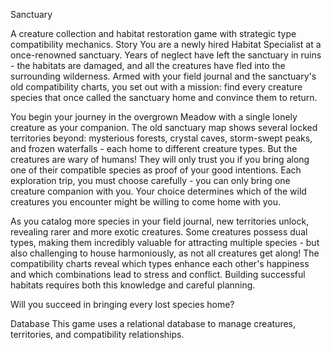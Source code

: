 Sanctuary

A creature collection and habitat restoration game with strategic type compatibility mechanics.
Story
You are a newly hired Habitat Specialist at a once-renowned sanctuary. Years of neglect have left the sanctuary in ruins - the habitats are damaged, and all the creatures have fled into the surrounding wilderness.
Armed with your field journal and the sanctuary's old compatibility charts, you set out with a mission: find every creature species that once called the sanctuary home and convince them to return.

You begin your journey in the overgrown Meadow with a single lonely creature as your companion. The old sanctuary map shows several locked territories beyond: mysterious forests, crystal caves, storm-swept peaks, and frozen waterfalls - each home to different creature types.
But the creatures are wary of humans! They will only trust you if you bring along one of their compatible species as proof of your good intentions. Each exploration trip, you must choose carefully - you can only bring one creature companion with you. Your choice determines which of the wild creatures you encounter might be willing to come home with you.

As you catalog more species in your field journal, new territories unlock, revealing rarer and more exotic creatures. Some creatures possess dual types, making them incredibly valuable for attracting multiple species - but also challenging to house harmoniously, as not all creatures get along! The compatibility charts reveal which types enhance each other's happiness and which combinations lead to stress and conflict. Building successful habitats requires both this knowledge and careful planning.

Will you succeed in bringing every lost species home?

Database
This game uses a relational database to manage creatures, territories, and compatibility relationships.
